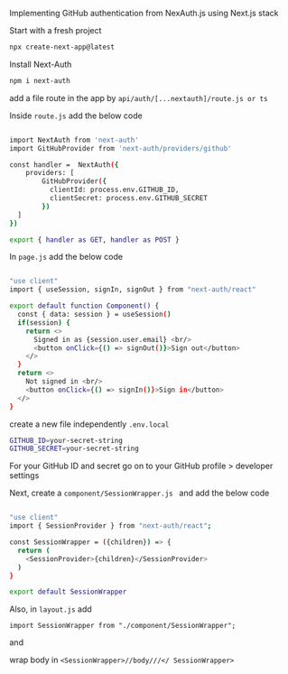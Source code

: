 Implementing GitHub authentication from NexAuth.js using Next.js stack

Start with a fresh project
```bash
npx create-next-app@latest
```

Install Next-Auth 
```bash
npm i next-auth
```

add a file route in the app by ``` api/auth/[...nextauth]/route.js or ts ```

Inside ``` route.js ``` add the below code

``` bash

import NextAuth from 'next-auth'
import GitHubProvider from 'next-auth/providers/github'

const handler =  NextAuth({
    providers: [
        GitHubProvider({
          clientId: process.env.GITHUB_ID,
          clientSecret: process.env.GITHUB_SECRET
        })
  ]
})

export { handler as GET, handler as POST }

```
In ```page.js``` add the below code

```bash

"use client"
import { useSession, signIn, signOut } from "next-auth/react"

export default function Component() {
  const { data: session } = useSession()
  if(session) {
    return <>
      Signed in as {session.user.email} <br/>
      <button onClick={() => signOut()}>Sign out</button>
    </>
  }
  return <>
    Not signed in <br/>
    <button onClick={() => signIn()}>Sign in</button>
  </>
}

```

create a new file independently ```.env.local```

```bash 
GITHUB_ID=your-secret-string
GITHUB_SECRET=your-secret-string

```
For your GitHub ID and secret go on to your GitHub profile > developer settings

Next, create a ```component/SessionWrapper.js ``` and add the below code

```bash

"use client"
import { SessionProvider } from "next-auth/react";

const SessionWrapper = ({children}) => {
  return (
    <SessionProvider>{children}</SessionProvider>
  )
}

export default SessionWrapper
```

Also, in ```layout.js``` add 

```import SessionWrapper from "./component/SessionWrapper";```

and 

wrap body in ```<SessionWrapper>//body///</ SessionWrapper>``` 








